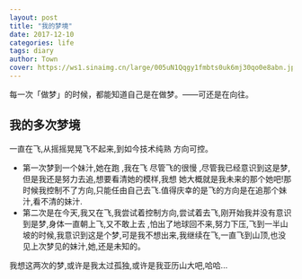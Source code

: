 ```yaml
---
layout: post
title: "我的梦境"
date: 2017-12-10
categories: life
tags: diary
author: Town
cover: https://ws1.sinaimg.cn/large/005uN1Qqgy1fmbts0uk6mj30qo0e8abn.jpg
---
```


每一次「做梦」的时候，都能知道自己是在做梦。——可还是在向往。

## 我的多次梦境

一直在飞,从摇摇晃晃飞不起来,到如今技术纯熟 方向可控。


* 第一次梦到一个妹汁,她在跑 ,我在飞 尽管飞的很慢 ,尽管我已经意识到这是梦,但是我还是努力去追,想要看清她的模样,我想 她大概就是我未来的那个她吧!那时候我控制不了方向,只能任由自己去飞.值得庆幸的是飞的方向是在追那个妹汁,看不清的妹汁.
* 第二次是在今天,我又在飞,我尝试着控制方向,尝试着去飞,刚开始我并没有意识到是梦,身体一直朝上飞,又不敢上去 ,怕出了地球回不来,努力下压,飞到一半山坡的时候,我意识到这是个梦,可是我不想出来,我继续在飞,一直飞到山顶,也没见上次梦见的妹汁,她,还是未知的。

我想这两次的梦,或许是我太过孤独,或许是我亚历山大吧,哈哈...

